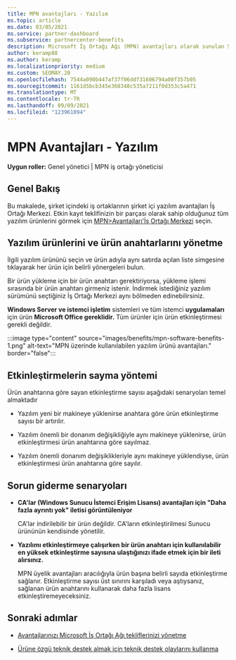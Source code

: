 ```yaml
---
title: MPN avantajları - Yazılım
ms.topic: article
ms.date: 03/05/2021
ms.service: partner-dashboard
ms.subservice: partnercenter-benefits
description: Microsoft İş Ortağı Ağı (MPN) avantajları olarak sunulan Şirket içi yazılım ürünleri hakkında bilgi
author: keramp88
ms.author: keramp
ms.localizationpriority: medium
ms.custom: SEOMAY.20
ms.openlocfilehash: 7544a090b447af37f06ddf31606794a00f357b05
ms.sourcegitcommit: 1161d5bcb345e368348c535a7211f0d353c5a471
ms.translationtype: MT
ms.contentlocale: tr-TR
ms.lasthandoff: 09/09/2021
ms.locfileid: "123961094"
---
```

# <a name="mpn-benefits---software"></a>MPN Avantajları - Yazılım

**Uygun roller:** Genel yönetici | MPN iş ortağı yöneticisi

## <a name="overview"></a>Genel Bakış

Bu makalede, şirket içindeki iş ortaklarının şirket içi yazılım avantajları İş Ortağı Merkezi. Etkin kayıt teklifinizin bir parçası olarak sahip olduğunuz tüm yazılım ürünlerini görmek için  [MPN>Avantajları'İş Ortağı Merkezi](https://partner.microsoft.com/dashboard/mpn/membership/benefits/software) seçin.  

## <a name="manage-software-products-and-product-keys"></a>Yazılım ürünlerini ve ürün anahtarlarını yönetme

İlgili yazılım ürününü seçin ve ürün adıyla aynı satırda açılan liste simgesine tıklayarak her ürün için belirli yönergeleri bulun.

Bir ürün yükleme için bir ürün anahtarı gerektiriyorsa, yükleme işlemi sırasında bir ürün anahtarı girmeniz istenir. İndirmek istediğiniz yazılım sürümünü seçtiğiniz İş Ortağı Merkezi aynı bölmeden edinebilirsiniz.

**Windows Server ve istemci işletim** sistemleri ve tüm istemci **uygulamaları** için ürün **Microsoft Office gereklidir.** Tüm ürünler için ürün etkinleştirmesi gerekli değildir.

:::image type="content" source="images/benefits/mpn-software-benefits-1.png" alt-text="MPN üzerinde kullanılabilen yazılım ürünü avantajları." border="false":::

## <a name="how-activations-are-counted"></a>Etkinleştirmelerin sayma yöntemi

Ürün anahtarına göre sayan etkinleştirme sayısı aşağıdaki senaryoları temel almaktadır

- Yazılım yeni bir makineye yüklenirse anahtara göre ürün etkinleştirme sayısı bir artırılır.
 
- Yazılım önemli bir donanım değişikliğiyle aynı makineye yüklenirse, ürün etkinleştirmesi ürün anahtarına göre sayılmaz.

- Yazılım önemli donanım değişiklikleriyle aynı makineye yüklendiyse, ürün etkinleştirmesi ürün anahtarına göre sayılır.

## <a name="troubleshooting-scenarios"></a>Sorun giderme senaryoları

- **CA'lar (Windows Sunucu İstemci Erişim Lisansı) avantajları için "Daha fazla ayrıntı yok" iletisi görüntüleniyor**

    CA'lar indirilebilir bir ürün değildir. CA'ların etkinleştirilmesi Sunucu ürününün kendisinde yönetilir.

- **Yazılımı etkinleştirmeye çalışırken bir ürün anahtarı için kullanılabilir en yüksek etkinleştirme sayısına ulaştığınızı ifade etmek için bir ileti alırsınız.**

    MPN üyelik avantajları aracılığıyla ürün başına belirli sayıda etkinleştirme sağlanır. Etkinleştirme sayısı üst sınırını karşıladı veya aştıysanız, sağlanan ürün anahtarını kullanarak daha fazla lisans etkinleştiremeyeceksiniz.


 ## <a name="next-steps"></a>Sonraki adımlar

- [Avantajlarınızı Microsoft İş Ortağı Ağı tekliflerinizi yönetme](manage-your-partner-network-benefits.md)

- [Ürüne özgü teknik destek almak için teknik destek olaylarını kullanma](mpn-benefits-technical-support.md)



